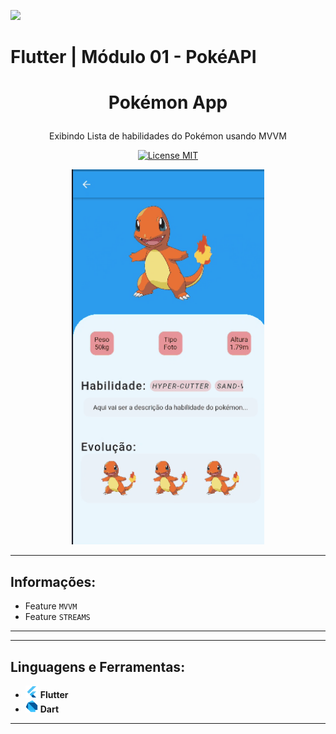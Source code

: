 ![](https://i.imgur.com/xG74tOh.png)

# Flutter | Módulo 01 - PokéAPI

<h1 align="center">

  <!-- <img src="github-screenshots/logo.png" alt="" width="120"> -->
   Pokémon App 
</h1>

<p align="center"> Exibindo Lista de habilidades do Pokémon usando MVVM
</p>

<p align="center">
  <a href="https://opensource.org/licenses/MIT">
    <img src="https://img.shields.io/badge/License-MIT-blue.svg" alt="License MIT">
  </a>
</p>  

[//]: # (Adicione seus gifs / imagens aqui:)

<p align="center"> 
  <img src="github/screenshots/abilities.gif" alt="demo" height="600"> 
</p>


<!-- <p align="center">
  <br>
  <img src="github/screenshots/home.png" alt="demo" height="500"> 
  
</p> -->


<hr />

## **Informações:**
[//]: # (Descreva seu objetivo e o que foi usado no projeto:)

* Feature `MVVM`
* Feature `STREAMS`
<!-- * Projeto criado com objetivo de desenvolver habilidades no desenvolvimento de aplicativos com Flutter.
* Minha principal dificuldade no desenvolvimento do projeto, foi fazer a recuperação dos dados para serem exibidos na tela.
* Foi usado estrutura `MVC + SetState` no projeto.
* OBS: Este projeto, não foi otimizado para IOs, porém pode rodar normalmente. -->

<!-- - **[THE MOVIE DB: Api](https://developers.themoviedb.org/3/getting-started/introduction)** - Foi usado API na requisição da lista de filmes, para serem consumidas no APP.  -->

<hr />

<!-- ## **Em breve:** -->
[//]: # (Descreva aqui se o app ainda esta em contrução:)

<!-- * Feature `MVVM`
* Feature `Streams`
* Feature `Paginação` -->

<hr />

<!-- ## **How to reach me:**
[//]: # (Adicione suas redes:)

[Instagram - Pessoal](https://www.instagram.com/dannbrandao_)

<hr /> -->

## **Linguagens e Ferramentas:**
[//]: # (Adicione os recursos do seu projeto aqui:)

- <code><img height="20" src="https://github.com/brandaoti/organizar-github/blob/main/img/flutter.png"></code> **Flutter**
- <code><img height="20" src="https://github.com/brandaoti/organizar-github/blob/main/img/dart.png"></code> **Dart**

<hr />

<!-- ## Iniciar Projeto -->
[//]: # (Descreva aqui a forma de usar / instalar seu projeto:)

<!-- 1° Clone este repo usando: git clone `https://github.com/brandaoti/movie-app.git` <br />
2° Mova-se para o diretório apropriado: `cd movie-app` <br />
3° digite `flutter run` para instalar as dependência e apk <br /> -->

<!-- * ### IMPORTANTE: antes do 3° passo, <strong>conectar um aparelho físico via cabo ou emulador</strong>. -->
        

<!-- ## License

 Este projeto está licenciado sob a Licença MIT - consulte a [LICENSE](https://choosealicense.com/licenses/mit/) página para detalhes. -->
